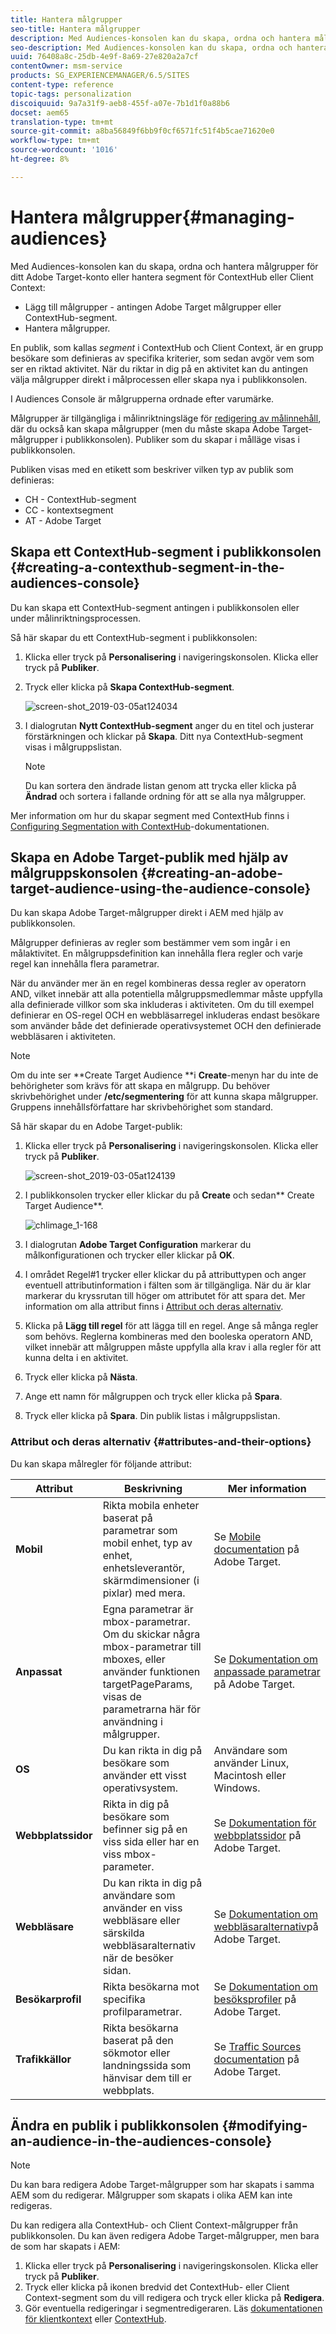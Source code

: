 ```yaml
---
title: Hantera målgrupper
seo-title: Hantera målgrupper
description: Med Audiences-konsolen kan du skapa, ordna och hantera målgrupper för ditt Adobe Target-konto eller hantera segment för ContextHub eller Client Context
seo-description: Med Audiences-konsolen kan du skapa, ordna och hantera målgrupper för ditt Adobe Target-konto eller hantera segment för ContextHub eller Client Context
uuid: 76408a8c-25db-4e9f-8a69-27e820a2a7cf
contentOwner: msm-service
products: SG_EXPERIENCEMANAGER/6.5/SITES
content-type: reference
topic-tags: personalization
discoiquuid: 9a7a31f9-aeb8-455f-a07e-7b1d1f0a88b6
docset: aem65
translation-type: tm+mt
source-git-commit: a8ba56849f6bb9f0cf6571fc51f4b5cae71620e0
workflow-type: tm+mt
source-wordcount: '1016'
ht-degree: 8%

---
```



# Hantera målgrupper{#managing-audiences}

Med Audiences-konsolen kan du skapa, ordna och hantera målgrupper för ditt Adobe Target-konto eller hantera segment för ContextHub eller Client Context:

* Lägg till målgrupper - antingen Adobe Target målgrupper eller ContextHub-segment.
* Hantera målgrupper.

En publik, som kallas *segment* i ContextHub och Client Context, är en grupp besökare som definieras av specifika kriterier, som sedan avgör vem som ser en riktad aktivitet. När du riktar in dig på en aktivitet kan du antingen välja målgrupper direkt i målprocessen eller skapa nya i publikkonsolen.

I Audiences Console är målgrupperna ordnade efter varumärke.

Målgrupper är tillgängliga i målinriktningsläge för [redigering av målinnehåll](/help/sites-authoring/content-targeting-touch.md), där du också kan skapa målgrupper (men du måste skapa Adobe Target-målgrupper i publikkonsolen). Publiker som du skapar i målläge visas i publikkonsolen.

Publiken visas med en etikett som beskriver vilken typ av publik som definieras:

* CH - ContextHub-segment
* CC - kontextsegment
* AT - Adobe Target

## Skapa ett ContextHub-segment i publikkonsolen {#creating-a-contexthub-segment-in-the-audiences-console}

Du kan skapa ett ContextHub-segment antingen i publikkonsolen eller under målinriktningsprocessen.

Så här skapar du ett ContextHub-segment i publikkonsolen:

1. Klicka eller tryck på **Personalisering** i navigeringskonsolen. Klicka eller tryck på **Publiker**.
1. Tryck eller klicka på **Skapa ContextHub-segment**.

   ![screen-shot_2019-03-05at124034](assets/screen-shot_2019-03-05at124034.png)

1. I dialogrutan **Nytt ContextHub-segment** anger du en titel och justerar förstärkningen och klickar på **Skapa**. Ditt nya ContextHub-segment visas i målgruppslistan.

   >[!NOTE]
   >
   >Du kan sortera den ändrade listan genom att trycka eller klicka på **Ändrad** och sortera i fallande ordning för att se alla nya målgrupper.

Mer information om hur du skapar segment med ContextHub finns i [Configuring Segmentation with ContextHub](/help/sites-administering/segmentation.md)-dokumentationen.

## Skapa en Adobe Target-publik med hjälp av målgruppskonsolen {#creating-an-adobe-target-audience-using-the-audience-console}

Du kan skapa Adobe Target-målgrupper direkt i AEM med hjälp av publikkonsolen.

Målgrupper definieras av regler som bestämmer vem som ingår i en målaktivitet. En målgruppsdefinition kan innehålla flera regler och varje regel kan innehålla flera parametrar.

När du använder mer än en regel kombineras dessa regler av operatorn AND, vilket innebär att alla potentiella målgruppsmedlemmar måste uppfylla alla definierade villkor som ska inkluderas i aktiviteten. Om du till exempel definierar en OS-regel OCH en webbläsarregel inkluderas endast besökare som använder både det definierade operativsystemet OCH den definierade webbläsaren i aktiviteten.

>[!NOTE]
>
>Om du inte ser **Create Target Audience **i **Create**-menyn har du inte de behörigheter som krävs för att skapa en målgrupp. Du behöver skrivbehörighet under **/etc/segmentering** för att kunna skapa målgrupper. Gruppens innehållsförfattare har skrivbehörighet som standard.

Så här skapar du en Adobe Target-publik:

1. Klicka eller tryck på **Personalisering** i navigeringskonsolen. Klicka eller tryck på **Publiker**.

   ![screen-shot_2019-03-05at124139](assets/screen-shot_2019-03-05at124139.png)

1. I publikkonsolen trycker eller klickar du på **Create** och sedan** Create Target Audience**.

   ![chlimage_1-168](assets/chlimage_1-168.png)

1. I dialogrutan **Adobe Target Configuration** markerar du målkonfigurationen och trycker eller klickar på **OK**.
1. I området Regel#1 trycker eller klickar du på attributtypen och anger eventuell attributinformation i fälten som är tillgängliga. När du är klar markerar du kryssrutan till höger om attributet för att spara det. Mer information om alla attribut finns i [Attribut och deras alternativ](#attributes-and-their-options).
1. Klicka på **Lägg till regel** för att lägga till en regel. Ange så många regler som behövs. Reglerna kombineras med den booleska operatorn AND, vilket innebär att målgruppen måste uppfylla alla krav i alla regler för att kunna delta i en aktivitet.
1. Tryck eller klicka på **Nästa**.
1. Ange ett namn för målgruppen och tryck eller klicka på **Spara**.
1. Tryck eller klicka på **Spara**. Din publik listas i målgruppslistan.

### Attribut och deras alternativ {#attributes-and-their-options}

Du kan skapa målregler för följande attribut:

| **Attribut** | **Beskrivning** | **Mer information** |
|---|---|---|
| **Mobil** | Rikta mobila enheter baserat på parametrar som mobil enhet, typ av enhet, enhetsleverantör, skärmdimensioner (i pixlar) med mera. | Se [Mobile documentation](https://docs.adobe.com/content/help/en/target/using/audiences/create-audiences/categories-audiences/mobile.html) på Adobe Target. |
| **Anpassat** | Egna parametrar är mbox-parametrar. Om du skickar några mbox-parametrar till mboxes, eller använder funktionen targetPageParams, visas de parametrarna här för användning i målgrupper. | Se [Dokumentation om anpassade parametrar](https://docs.adobe.com/content/help/en/target/using/audiences/create-audiences/categories-audiences/custom-parameters.html) på Adobe Target. |
| **OS** | Du kan rikta in dig på besökare som använder ett visst operativsystem. | Användare som använder Linux, Macintosh eller Windows. |
| **Webbplatssidor** | Rikta in dig på besökare som befinner sig på en viss sida eller har en viss mbox-parameter. | Se [Dokumentation för webbplatssidor](https://docs.adobe.com/content/help/en/target/using/audiences/create-audiences/categories-audiences/site-pages.html) på Adobe Target. |
| **Webbläsare** | Du kan rikta in dig på användare som använder en viss webbläsare eller särskilda webbläsaralternativ när de besöker sidan. | Se [Dokumentation om webbläsaralternativ](https://docs.adobe.com/help/en/target/using/audiences/create-audiences/categories-audiences/browser.html)på Adobe Target. |
| **Besökarprofil** | Rikta besökarna mot specifika profilparametrar. | Se [Dokumentation om besöksprofiler](https://docs.adobe.com/content/help/en/target/using/audiences/visitor-profiles/visitor-profile.html) på Adobe Target. |
| **Trafikkällor** | Rikta besökarna baserat på den sökmotor eller landningssida som hänvisar dem till er webbplats. | Se [Traffic Sources documentation](https://docs.adobe.com/content/help/en/target/using/audiences/create-audiences/categories-audiences/traffic-sources.html) på Adobe Target. |

## Ändra en publik i publikkonsolen {#modifying-an-audience-in-the-audiences-console}

>[!NOTE]
>
>Du kan bara redigera Adobe Target-målgrupper som har skapats i samma AEM som du redigerar. Målgrupper som skapats i olika AEM kan inte redigeras.

Du kan redigera alla ContextHub- och Client Context-målgrupper från publikkonsolen. Du kan även redigera Adobe Target-målgrupper, men bara de som har skapats i AEM:

1. Klicka eller tryck på **Personalisering** i navigeringskonsolen. Klicka eller tryck på **Publiker**.
1. Tryck eller klicka på ikonen bredvid det ContextHub- eller Client Context-segment som du vill redigera och tryck eller klicka på **Redigera**.
1. Gör eventuella redigeringar i segmentredigeraren. Läs [dokumentationen för klientkontext](/help/sites-administering/campaign-segmentation.md) eller [ContextHub](/help/sites-developing/ch-configuring.md).
